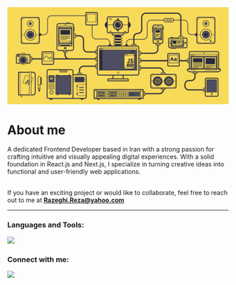 <img src="./Js_banner.gif"/>
 <h1 align="left">
 About me</h1>
A dedicated Frontend Developer based in Iran with a strong passion for crafting intuitive and visually appealing digital experiences. With a solid foundation in React.js and Next.js, I specialize in turning creative ideas into functional and user-friendly web applications.
<br></br>

If you have an exciting project or would like to collaborate, feel free to reach out to me at **Razeghi.Reza@yahoo.com**

<hr></hr>

<h3 align="left">Languages and Tools:</h3>

<p align="left">
  <a href="https://skillicons.dev">
    <img src="https://skillicons.dev/icons?i=html,css,js,bootstrap,tailwind,react,ts,nextjs,redux,nodejs,materialui,sass,less,git,figma,threejs,mongodb,mysql,vite,vitest,vercel,npm" />
</a></p>

<!-- <p>
  <img align="left" src="https://github-readme-stats.vercel.app/api/top-langs?username=reza-razeghi&show_icons=true&locale=en&layout=compact" alt="reza-razeghi" />
</p> -->

<h3 align="left">Connect with me:</h3>
<p align="left">
<a href="https://linkedin.com/in/in/reza-razeghi" target="blank">
  <img src="https://skillicons.dev/icons?i=linkedin" /></a>
</p>
